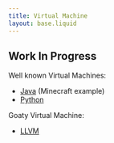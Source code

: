 ```yaml
---
title: Virtual Machine
layout: base.liquid
---
```


## Work In Progress

Well known Virtual Machines:
- [Java](https://en.wikipedia.org/wiki/Java_(programming_language)) (Minecraft example)
- [Python](https://en.wikipedia.org/wiki/Python_(programming_language))

Goaty Virtual Machine:
- [LLVM](https://en.wikipedia.org/wiki/LLVM)
